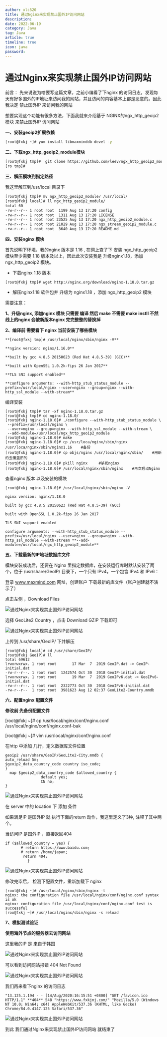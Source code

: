 ```yaml
---
author: xlc520
title: 通过Nginx来实现禁止国外IP访问网站
description: 
date: 2022-06-19
category: Java
tag: Java
article: true
timeline: true
icon: java
password: 
---
```




# 通过Nginx来实现禁止国外IP访问网站

前言： 先来说说为啥要写这篇文章，之前小编看了下nginx 的访问日志，发现每天有好多国外的IP地址来访问我的网站，并且访问的内容基本上都是恶意的。因此 我决定 禁止国外IP 来访问我的网站

想要实现这个功能有很多方法，下面我就来介绍基于 NGINX的ngx_http_geoip2模块 来禁止国外IP 访问网站



**一、安装geoip2扩展依赖**

```sh
[root@fxkj ~]# yum install libmaxminddb-devel -y
```

**二、下载ngx_http_geoip2_module模块**

```sh
[root@fxkj tmp]#  git clone https://github.com/leev/ngx_http_geoip2_module.git
[ro tmp]# 
```

**三、解压模块到指定路径**

我这里解压到/usr/local 目录下

```sh
[root@fxkj tmp]# mv ngx_http_geoip2_module/ /usr/local/
[root@fxkj local]# ll ngx_http_geoip2_module/
total 60
-rw-r--r-- 1 root root  1199 Aug 13 17:20 config
-rw-r--r-- 1 root root  1311 Aug 13 17:20 LICENSE
-rw-r--r-- 1 root root 23525 Aug 13 17:20 ngx_http_geoip2_module.c
-rw-r--r-- 1 root root 21029 Aug 13 17:20 ngx_stream_geoip2_module.c
-rw-r--r-- 1 root root  3640 Aug 13 17:20 README.md
```



**四、安装nginx 模块**

首先说明下环境，我的nginx 版本是 1.16 , 在网上查了下 安装 ngx_http_geoip2 模块至少需要 1.18 版本及以上，因此此次安装我是 升级nginx1.18，添加 ngx_http_geoip2 模块。

- 下载nginx 1.18 版本

```
[root@fxkj tmp]# wget http://nginx.org/download/nginx-1.18.0.tar.gz
```



- 解压nginx1.18 软件包并 升级为 nginx1.18 ，添加 ngx_http_geoip2 模块

需要注意：

**1、升级nginx, 添加nginx 模块 只需要 编译 然后 make
不需要 make instll 不然线上的nginx 会被新版本nginx 完完整整的替换掉**



**2、编译前 需要看下 nginx 当前安装了哪些模块**

```shell
**[root@fxkj tmp]# /usr/local/nginx/sbin/nginx -V**

**nginx version: nginx/1.16.0**

**built by gcc 4.8.5 20150623 (Red Hat 4.8.5-39) (GCC)**

**built with OpenSSL 1.0.2k-fips 26 Jan 2017**

**TLS SNI support enabled**

**configure arguments: --with-http_stub_status_module --prefix=/usr/local/nginx --user=nginx --group=nginx --with-http_ssl_module --with-stream**
```



编译安装

```shell
[root@fxkj tmp]# tar -xf nginx-1.18.0.tar.gz 
[root@fxkj tmp]# cd nginx-1.18.0/
[root@fxkj nginx-1.18.0]# ./configure --with-http_stub_status_module \
 --prefix=/usr/local/nginx \
 --user=nginx --group=nginx --with-http_ssl_module --with-stream \
 --add-module=/usr/local/ngx_http_geoip2_module
[root@fxkj nginx-1.18.0]# make
[root@fxkj nginx-1.18.0]# cp /usr/loca/nginx/sbin/nginx /usr/loca/nginx/sbin/nginx1.16    #备份
[root@fxkj nginx-1.18.0]# cp objs/nginx /usr/local/nginx/sbin/    #用新的去覆盖旧的
[root@fxkj nginx-1.18.0]# pkill nginx     #杀死nginx
[root@fxkj nginx-1.18.0]# /usr/local/nginx/sbin/nginx    #再次启动Nginx
```

查看nginx 版本 以及安装的模块

```shell
[root@fxkj nginx-1.18.0]# /usr/local/nginx/sbin/nginx -V

nginx version: nginx/1.18.0

built by gcc 4.8.5 20150623 (Red Hat 4.8.5-39) (GCC)

built with OpenSSL 1.0.2k-fips 26 Jan 2017

TLS SNI support enabled

configure arguments: --with-http_stub_status_module --prefix=/usr/local/nginx --user=nginx --group=nginx --with-http_ssl_module --with-stream **--add-module=/usr/local/ngx_http_geoip2_module**
```





**五、下载最新的IP地址数据库文件**

模块安装成功后，还要在 Nginx 里指定数据库，在安装运行库时默认安装了两个，位于 /usr/share/GeoIP/ 目录下，一个只有 IPv4，一个包含 IPv4 和 IPv6：

登录 www.maxmind.com 网址，创建账户 下载最新的库文件（账户创建就不演示了）

点击左侧 ，Download Files

![通过Nginx来实现禁止国外IP访问网站](http://alist.ciberviler.top/d/ecloud180/images/blogImage/a965a80a0e354dde96ba5fa1091cf86f.png)



选择 GeoLite2 Country ，点击 Download GZIP 下载即可

![通过Nginx来实现禁止国外IP访问网站](http://alist.ciberviler.top/d/ecloud180/images/blogImage/c3e087baa970419593541115de1ad8be.png)



上传到 /usr/share/GeoIP/ 下并解压

```shell
[root@fxkj local]# cd /usr/share/GeoIP/
[root@fxkj GeoIP]# ll
total 69612
lrwxrwxrwx. 1 root root       17 Mar  7  2019 GeoIP.dat -> GeoIP-initial.dat
-rw-r--r--. 1 root root  1242574 Oct 30  2018 GeoIP-initial.dat
lrwxrwxrwx. 1 root root       19 Mar  7  2019 GeoIPv6.dat -> GeoIPv6-initial.dat
-rw-r--r--. 1 root root  2322773 Oct 30  2018 GeoIPv6-initial.dat
-rw-r--r--  1 root root  3981623 Aug 12 02:37 GeoLite2-Country.mmdb
```

**六、配置nginx 配置文件**

**修改前 先备份配置文件**

[root@fxkj ~]# cp /usr/local/nginx/conf/nginx.conf /usr/local/nginx/conf/nginx.conf-bak

[root@fxkj ~]# vim /usr/local/nginx/conf/nginx.conf



在http 中添加 几行，定义数据库文件位置

```shell
geoip2 /usr/share/GeoIP/GeoLite2-City.mmdb {
auto_reload 5m;
$geoip2_data_country_code country iso_code;
}
  map $geoip2_data_country_code $allowed_country {
                default yes;
                CN no;
}
```

![通过Nginx来实现禁止国外IP访问网站](http://alist.ciberviler.top/d/ecloud180/images/blogImage/bfc6d7c990cf41b08b13280b8ee9f0e8.png)



在 server 中的 location 下 添加 条件

如果满足IP 是国外IP 就 执行下面的return 动作，我这里定义了3种, 注释了其中两个。

当访问IP 是国外IP ，直接返回404

```shell
if ($allowed_country = yes) {
       # return https://www.baidu.com;
       # return /home/japan;
        return 404;
          }
```

![通过Nginx来实现禁止国外IP访问网站](http://alist.ciberviler.top/d/ecloud180/images/blogImage/58effbcb1b4d4422b637a238d8371051.png)



修改完毕后， 检测下配置文件，重新加载下 nginx

```shell
[root@fxkj ~]# /usr/local/nginx/sbin/nginx -t
nginx: the configuration file /usr/local/nginx/conf/nginx.conf syntax is ok
nginx: configuration file /usr/local/nginx/conf/nginx.conf test is successful
[roo@fxkj ~]# /usr/local/nginx/sbin/nginx -s reload
```



**7、模拟测试验证**

**使用海外节点的服务器去访问网站**

这里我的IP 是 来自于韩国

![通过Nginx来实现禁止国外IP访问网站](http://alist.ciberviler.top/d/ecloud180/images/blogImage/fca231769f3c40458a321bdca7c356f1.png)



可以看到访问网站报错 404 Not Found

![通过Nginx来实现禁止国外IP访问网站](http://alist.ciberviler.top/d/ecloud180/images/blogImage/ac732b838fd84cf9a1ba52a27c13d76d.png)



我们再来看下nginx 的访问日志

```shell
"13.125.1.194 - - [14/Aug/2020:16:15:51 +0800] "GET /favicon.ico HTTP/1.1" **404** 548 "https://www.fxkjnj.com/" "Mozilla/5.0 (Windows NT 10.0; Win64; x64) AppleWebKit/537.36 (KHTML, like Gecko) Chrome/84.0.4147.125 Safari/537.36"
```

![通过Nginx来实现禁止国外IP访问网站](http://alist.ciberviler.top/d/ecloud180/images/blogImage/e74537e1a7b4476098d4e68a38203704.png)



到此 我们通过Nginx来实现禁止国外IP访问网站 就结束了